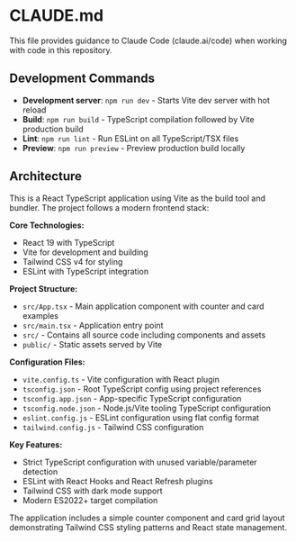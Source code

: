 # CLAUDE.md

This file provides guidance to Claude Code (claude.ai/code) when working with code in this repository.

## Development Commands

- **Development server**: `npm run dev` - Starts Vite dev server with hot reload
- **Build**: `npm run build` - TypeScript compilation followed by Vite production build
- **Lint**: `npm run lint` - Run ESLint on all TypeScript/TSX files
- **Preview**: `npm run preview` - Preview production build locally

## Architecture

This is a React TypeScript application using Vite as the build tool and bundler. The project follows a modern frontend stack:

**Core Technologies:**
- React 19 with TypeScript
- Vite for development and building
- Tailwind CSS v4 for styling
- ESLint with TypeScript integration

**Project Structure:**
- `src/App.tsx` - Main application component with counter and card examples
- `src/main.tsx` - Application entry point
- `src/` - Contains all source code including components and assets
- `public/` - Static assets served by Vite

**Configuration Files:**
- `vite.config.ts` - Vite configuration with React plugin
- `tsconfig.json` - Root TypeScript config using project references
- `tsconfig.app.json` - App-specific TypeScript configuration
- `tsconfig.node.json` - Node.js/Vite tooling TypeScript configuration
- `eslint.config.js` - ESLint configuration using flat config format
- `tailwind.config.js` - Tailwind CSS configuration

**Key Features:**
- Strict TypeScript configuration with unused variable/parameter detection
- ESLint with React Hooks and React Refresh plugins
- Tailwind CSS with dark mode support
- Modern ES2022+ target compilation

The application includes a simple counter component and card grid layout demonstrating Tailwind CSS styling patterns and React state management.
